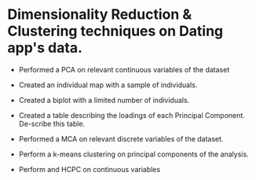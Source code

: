 # Dimensionality Reduction & Clustering techniques on Dating app's data.

* Performed a PCA on relevant continuous variables of the dataset

* Created an individual map with a sample of individuals.

* Created a biplot with a limited number of individuals.

* Created  a  table  describing  the  loadings  of  each  Principal  Component.   De-scribe this table.

* Performed a MCA on relevant discrete variables of the dataset.

* Perform a k-means clustering on principal components of the analysis.

* Perform and HCPC on continuous variables

